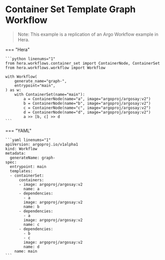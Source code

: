 # Container Set Template  Graph Workflow

> Note: This example is a replication of an Argo Workflow example in Hera. 




=== "Hera"

    ```python linenums="1"
    from hera.workflows.container_set import ContainerNode, ContainerSet
    from hera.workflows.workflow import Workflow

    with Workflow(
        generate_name="graph-",
        entrypoint="main",
    ) as w:
        with ContainerSet(name="main"):
            a = ContainerNode(name="a", image="argoproj/argosay:v2")
            b = ContainerNode(name="b", image="argoproj/argosay:v2")
            c = ContainerNode(name="c", image="argoproj/argosay:v2")
            d = ContainerNode(name="d", image="argoproj/argosay:v2")
            a >> [b, c] >> d
    ```

=== "YAML"

    ```yaml linenums="1"
    apiVersion: argoproj.io/v1alpha1
    kind: Workflow
    metadata:
      generateName: graph-
    spec:
      entrypoint: main
      templates:
      - containerSet:
          containers:
          - image: argoproj/argosay:v2
            name: a
          - dependencies:
            - a
            image: argoproj/argosay:v2
            name: b
          - dependencies:
            - a
            image: argoproj/argosay:v2
            name: c
          - dependencies:
            - b
            - c
            image: argoproj/argosay:v2
            name: d
        name: main
    ```

